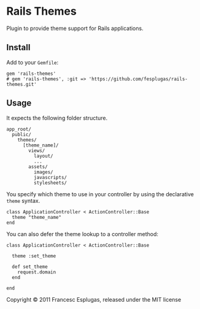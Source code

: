 # Rails Themes

Plugin to provide theme support for Rails applications.

## Install

Add to your `Gemfile`:

    gem 'rails-themes'
    # gem 'rails-themes', :git => 'https://github.com/fesplugas/rails-themes.git'

## Usage

It expects the following folder structure.

    app_root/
      public/
        themes/
          [theme_name]/
            views/
              layout/
              ...
            assets/
              images/
              javascripts/
              stylesheets/

You specify which theme to use in your controller by using 
the declarative `theme` syntax.

    class ApplicationController < ActionController::Base
      theme "theme_name"
    end

You can also defer the theme lookup to a controller method:

    class ApplicationController < ActionController::Base

      theme :set_theme

      def set_theme
        request.domain
      end

    end

Copyright © 2011 Francesc Esplugas, released under the MIT license
